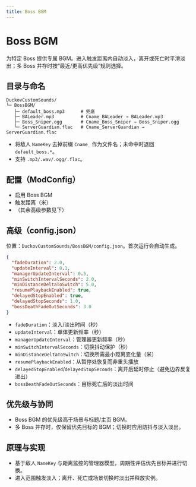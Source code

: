 ```yaml
---
title: Boss BGM
---
```


# Boss BGM

为特定 Boss 提供专属 BGM。进入触发距离内自动淡入，离开或死亡时平滑淡出；多 Boss 并存时按“最近/更高优先级”规则选择。

## 目录与命名

```
DuckovCustomSounds/
└─ BossBGM/
   ├─ default_boss.mp3      # 兜底
   ├─ BALeader.mp3          # Cname_BALeader → BALeader.mp3
   ├─ Boss_Sniper.ogg       # Cname_Boss_Sniper → Boss_Sniper.ogg
   └─ ServerGuardian.flac   # Cname_ServerGuardian → ServerGuardian.flac
```

- 将敌人 `NameKey` 去掉前缀 `Cname_` 作为文件名；未命中时退回 `default_boss.*`。
- 支持 `.mp3/.wav/.ogg/.flac`。

## 配置（ModConfig）

- 启用 Boss BGM
- 触发距离（米）
- （其余高级参数见下）

## 高级（config.json）

位置：`DuckovCustomSounds/BossBGM/config.json`。首次运行会自动生成。

```json
{
  "fadeDuration": 2.0,
  "updateInterval": 0.1,
  "managerUpdateInterval": 0.5,
  "minSwitchIntervalSeconds": 2.0,
  "minDistanceDeltaToSwitch": 5.0,
  "resumePlaybackEnabled": true,
  "delayedStopEnabled": true,
  "delayedStopSeconds": 1.0,
  "bossDeathFadeOutSeconds": 3.0
}
```

- `fadeDuration`：淡入/淡出时间（秒）
- `updateInterval`：单体更新频率（秒）
- `managerUpdateInterval`：管理器更新频率（秒）
- `minSwitchIntervalSeconds`：切换抖动保护（秒）
- `minDistanceDeltaToSwitch`：切换所需最小距离变化量（米）
- `resumePlaybackEnabled`：从暂停处恢复而非重头播放
- `delayedStopEnabled`/`delayedStopSeconds`：离开后延时停止（避免边界反复进出）
- `bossDeathFadeOutSeconds`：目标死亡后的淡出时间

## 优先级与协同

- Boss BGM 的优先级高于场景与标题/主页 BGM。
- 多 Boss 并存时，仅保留优先目标的 BGM；切换时应用防抖与淡入淡出。

## 原理与实现

- 基于敌人 `NameKey` 与距离监控的管理器模型，周期性评估优先目标并进行切换。
- 进入范围触发淡入；离开、死亡或场景切换时淡出并释放实例。

